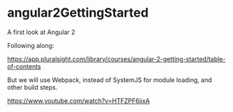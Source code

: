 # angular2GettingStarted
A first look at Angular 2

Following along:

https://app.pluralsight.com/library/courses/angular-2-getting-started/table-of-contents

But we will use Webpack, instead of SystemJS for module loading, and other build steps.

https://www.youtube.com/watch?v=HTFZPF6iixA
